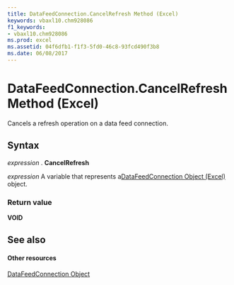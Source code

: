 ```yaml
---
title: DataFeedConnection.CancelRefresh Method (Excel)
keywords: vbaxl10.chm928086
f1_keywords:
- vbaxl10.chm928086
ms.prod: excel
ms.assetid: 04f6dfb1-f1f3-5fd0-46c8-93fcd490f3b8
ms.date: 06/08/2017
---
```



# DataFeedConnection.CancelRefresh Method (Excel)

Cancels a refresh operation on a data feed connection.


## Syntax

 _expression_ . **CancelRefresh**

 _expression_ A variable that represents a[DataFeedConnection Object (Excel)](datafeedconnection-object-excel.md) object.


### Return value

 **VOID**


## See also


#### Other resources



[DataFeedConnection Object](datafeedconnection-object-excel.md)

